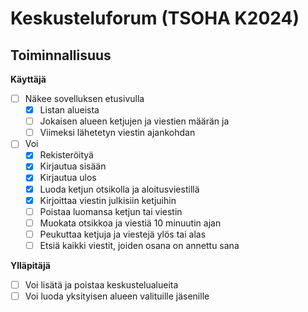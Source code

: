# Keskusteluforum (TSOHA K2024)


## Toiminnallisuus

**Käyttäjä**
* [ ] Näkee sovelluksen etusivulla 
  * [x] Listan alueista
  * [ ] Jokaisen alueen ketjujen ja viestien määrän ja
  * [ ] Viimeksi lähetetyn viestin ajankohdan
* [ ] Voi 
  * [x] Rekisteröityä
  * [x] Kirjautua sisään
  * [x] Kirjautua ulos
  * [x] Luoda ketjun otsikolla ja aloitusviestillä
  * [x] Kirjoittaa viestin julkisiin ketjuihin
  * [ ] Poistaa luomansa ketjun tai viestin
  * [ ] Muokata otsikkoa ja viestiä 10 minuutin ajan 
  * [ ] Peukuttaa ketjuja ja viestejä ylös tai alas 
  * [ ] Etsiä kaikki viestit, joiden osana on annettu sana

**Ylläpitäjä** 
  * [ ] Voi lisätä ja poistaa keskustelualueita
  * [ ] Voi luoda yksityisen alueen valituille jäsenille
